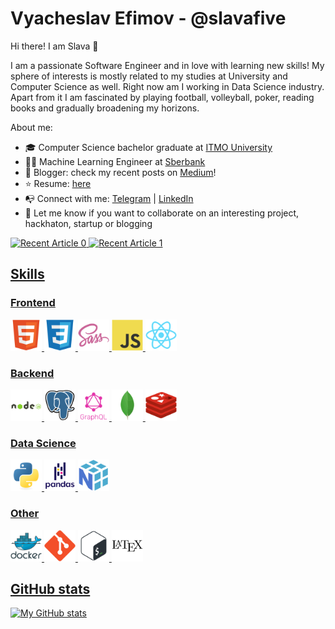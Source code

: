 # Vyacheslav Efimov - @slavafive
Hi there! I am Slava 👋

I am a passionate Software Engineer and in love with learning new skills! My sphere of interests is mostly related to my studies at University and Computer Science as well. Right now am I working in Data Science industry. Apart from it I am fascinated by playing football, volleyball, poker, reading books and gradually broadening my horizons.

About me:

* 🎓 Computer Science bachelor graduate at [ITMO University](https://en.itmo.ru)
* 👨‍💻 Machine Learning Engineer at [Sberbank](https://www.sberbank.ru/ru/person)
* 📗 Blogger: check my recent posts on [Medium](https://medium.com/@slaveau)!
* ⭐️ Resume: [here](https://slavapro.com)
* 📭 Connect with me: [Telegram](https://t.me/slavafive) | [LinkedIn](https://www.linkedin.com/in/vyacheslav-efimov/)
* 🚀 Let me know if you want to collaborate on an interesting project, hackhaton, startup or blogging

<a target="_blank" href="https://github-readme-medium-recent-article.vercel.app/medium/@slaveau/0"><img src="https://github-readme-medium-recent-article.vercel.app/medium/@slaveau/0" alt="Recent Article 0">
<a target="_blank" href="https://github-readme-medium-recent-article.vercel.app/medium/@slaveau/1"><img src="https://github-readme-medium-recent-article.vercel.app/medium/@slaveau/1" alt="Recent Article 1">
  
## Skills
### Frontend
<img src="https://github.com/devicons/devicon/blob/master/icons/html5/html5-original.svg" alt="HTML" width="50" height="50"/>
<img src="https://github.com/devicons/devicon/blob/master/icons/css3/css3-original.svg" alt="CSS" width="50" height="50"/>
<img src="https://github.com/devicons/devicon/blob/master/icons/sass/sass-original.svg" alt="Sass" width="50" height="50"/>
<img src="https://github.com/devicons/devicon/blob/master/icons/javascript/javascript-original.svg" alt="JavaScript" width="50" height="50"/>
<img src="https://github.com/devicons/devicon/blob/master/icons/react/react-original.svg" alt="React.js" width="50" height="50"/>
  
### Backend
<img src="https://github.com/devicons/devicon/blob/master/icons/nodejs/nodejs-original-wordmark.svg" alt="Node.js" width="50" height="50"/>
<img src="https://github.com/devicons/devicon/blob/master/icons/postgresql/postgresql-original.svg" alt="PostgreSQL" width="50" height="50"/>
<img src="https://github.com/devicons/devicon/blob/master/icons/graphql/graphql-plain-wordmark.svg" alt="GraphQL" width="50" height="50"/>
<img src="https://github.com/devicons/devicon/blob/master/icons/mongodb/mongodb-original.svg" alt="MongoDB" width="50" height="50"/>
<img src="https://github.com/devicons/devicon/blob/master/icons/redis/redis-original.svg" alt="Redis" width="50" height="50"/>

### Data Science
<img src="https://github.com/devicons/devicon/blob/master/icons/python/python-original.svg" alt="Python" width="50" height="50"/>
<img src="https://github.com/devicons/devicon/blob/master/icons/pandas/pandas-original-wordmark.svg" alt="Pandas" width="50" height="50"/>
<img src="https://github.com/devicons/devicon/blob/master/icons/numpy/numpy-original.svg" alt="NumPy" width="50" height="50"/>
  
### Other
<img src="https://github.com/devicons/devicon/blob/master/icons/docker/docker-original-wordmark.svg" alt="Docker" width="50" height="50"/>
<img src="https://github.com/devicons/devicon/blob/master/icons/git/git-original.svg" alt="Git" width="50" height="50"/>
<img src="https://github.com/devicons/devicon/blob/master/icons/bash/bash-original.svg" alt="Bash" width="50" height="50"/>
<img src="https://github.com/devicons/devicon/blob/master/icons/latex/latex-original.svg" alt="LaTeX" width="50" height="50"/>

## GitHub stats
[![My GitHub stats](https://github-readme-stats.vercel.app/api?username=slavafive&card_width=300)](https://github.com/slavafive/github-readme-stats)
  
